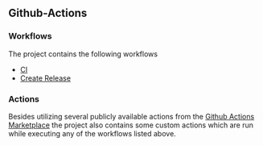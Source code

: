 ## Github-Actions

### Workflows
The project contains the following workflows
- [CI](./workflows/ci.yml)
- [Create Release](./workflows/release.yml)

### Actions
Besides utilizing several publicly available actions from the [Github Actions Marketplace](https://github.com/marketplace?type=actions) 
the project also contains some custom actions which are run while executing any of the workflows listed above.

